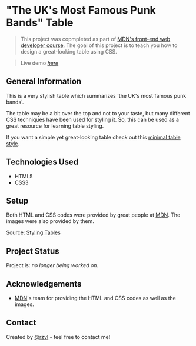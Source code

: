 # "The UK's Most Famous Punk Bands" Table

> This project was copmpleted as part of [MDN's front-end web developer course](https://developer.mozilla.org/en-US/docs/Learn/CSS/Building_blocks/Styling_tables).
The goal of this project is to teach you how to design a great-looking table 
using CSS.

> Live demo [_here_](https://www.example.com)


## General Information

This is a very stylish table which summarizes 'the UK's most famous punk bands'.

The table may be a bit over the top and not to your taste, but many different 
CSS techniques have been used for styling it. So, this can be used as a great 
resource for learning table styling.

If you want a simple yet great-looking table check out this 
[minimal table style](https://gist.github.com/rzvl/a295374dd6acb893c88bc61146bc872b).


## Technologies Used

- HTML5
- CSS3


## Setup

Both HTML and CSS codes were provided by great people at 
[MDN](https://developer.mozilla.org/). The images were also provided by them.

Source: [Styling Tables](https://developer.mozilla.org/en-US/docs/Learn/CSS/Building_blocks/Styling_tables)


## Project Status

Project is: _no longer being worked on_.


## Acknowledgements

- [MDN](https://developer.mozilla.org/)'s team for providing the HTML and CSS
codes as well as the images.


## Contact
Created by [@rzvl](https://github.com/rzvl) - feel free to contact me!
